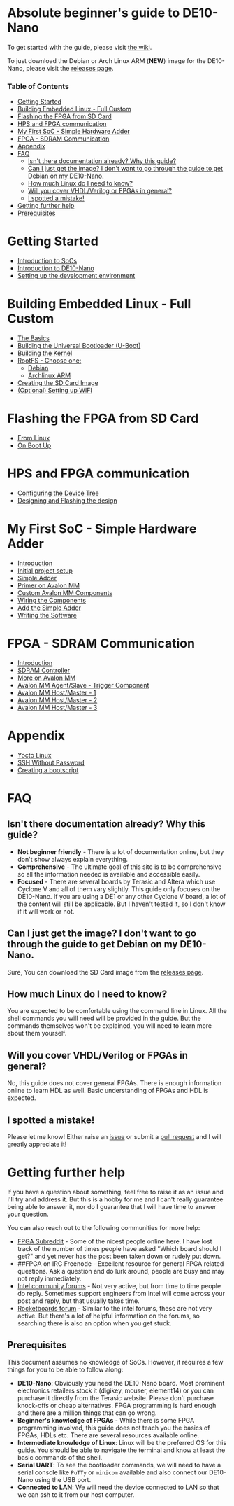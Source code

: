 # Absolute beginner's guide to DE10-Nano

To get started with the guide, please visit [the wiki](https://github.com/zangman/de10-nano/wiki).

To just download the Debian or Arch Linux ARM (**NEW**) image for the DE10-Nano, please visit the [releases page](https://github.com/zangman/de10-nano/releases).

### Table of Contents

- [Getting Started](#getting-started)
- [Building Embedded Linux - Full Custom](#building-embedded-linux---full-custom)
- [Flashing the FPGA from SD Card](#flashing-the-fpga-from-sd-card)
- [HPS and FPGA communication](#hps-and-fpga-communication)
- [My First SoC - Simple Hardware Adder](#my-first-soc---simple-hardware-adder)
- [FPGA - SDRAM Communication](#fpga---sdram-communication)
- [Appendix](#appendix)
- [FAQ](#faq)
  - [Isn't there documentation already? Why this guide?](#isnt-there-documentation-already-why-this-guide)
  - [Can I just get the image? I don't want to go through the guide to get Debian on my DE10-Nano.](#can-i-just-get-the-image-i-dont-want-to-go-through-the-guide-to-get-debian-on-my-de10-nano)
  - [How much Linux do I need to know?](#how-much-linux-do-i-need-to-know)
  - [Will you cover VHDL/Verilog or FPGAs in general?](#will-you-cover-vhdlverilog-or-fpgas-in-general)
  - [I spotted a mistake!](#i-spotted-a-mistake)
- [Getting further help](#getting-further-help)
- [Prerequisites](#prerequisites)

# Getting Started

- [Introduction to SoCs](docs/Introduction-to-SoCs.md)
- [Introduction to DE10-Nano](docs/Introduction-to-DE10-Nano.md)
- [Setting up the development environment](docs/Setting-up-the-Development-Environment.md)

# Building Embedded Linux - Full Custom

- [The Basics](docs/Building-Embedded-Linux.md)
- [Building the Universal Bootloader (U-Boot)](docs/Building-the-Universal-Bootloader-U-Boot.md)
- [Building the Kernel](docs/Building-the-Kernel.md)
- [RootFS - Choose one:](docs/Building-the-Kernal-RootFS-Choose-One.md)
  - [Debian](docs/Debian-Root-File-System.md)
  - [Archlinux ARM](docs/Archlinux-ARM-Root-File-System.md)
- [Creating the SD Card Image](docs/Building-the-SD-Card-image.md)
- [(Optional) Setting up WIFI](docs/%5BOptional%5D-Setting-up-Wifi.md)

# Flashing the FPGA from SD Card

- [From Linux](docs/Flash-FPGA-from-HPS-running-Linux.md)
- [On Boot Up](docs/Flash-FPGA-On-Boot-Up.md)

# HPS and FPGA communication

- [Configuring the Device Tree](docs/Configuring-the-Device-Tree.md)
- [Designing and Flashing the design](docs/Building-SoC-Design.md)

# My First SoC - Simple Hardware Adder

- [Introduction](docs/Simple-Hardware-Adder_-Introduction.md)
- [Initial project setup](docs/Simple-Hardware-Adder_-Initial-Project-Setup.md)
- [Simple Adder](docs/Simple-Hardware-Adder_-The-Adder.md)
- [Primer on Avalon MM](docs/Simple-Hardware-Adder_-Primer-on-Avalon-Memory-Map-Interface.md)
- [Custom Avalon MM Components](docs/Simple-Hardware-Adder_-Custom-Avalon-MM-Components.md)
- [Wiring the Components](docs/Simple-Hardware-Adder_-Wiring-the-components.md)
- [Add the Simple Adder](docs/Simple-Hardware-Adder_-Setting-up-the-Adder.md)
- [Writing the Software](docs/Simple-Hardware-Adder_-Writing-the-Software.md)

# FPGA - SDRAM Communication

- [Introduction](docs/FPGA-SDRAM-Communication_-Introduction.md)
- [SDRAM Controller](docs/FPGA-SDRAM-Communication_-SDRAM-Controller.md)
- [More on Avalon MM](docs/FPGA-SDRAM-Communication_-More-about-the-Avalon-Memory-Mapped-Interface.md)
- [Avalon MM Agent/Slave - Trigger Component](docs/FPGA-SDRAM-Communication_-Avalon-MM-Agent-Slave-Trigger-Component.md)
- [Avalon MM Host/Master - 1](docs/FPGA-SDRAM-Communication_-Avalon-MM-Host-Master-Component-Part-1.md)
- [Avalon MM Host/Master - 2](docs/FPGA-SDRAM-Communication_-Avalon-MM-Host-Master-Component-Part-2.md)
- [Avalon MM Host/Master - 3](docs/FPGA-SDRAM-Communication_-Avalon-MM-Host-Master-Component-Part-3.md)

# Appendix

- [Yocto Linux](docs/Yocto-Linux.md)
- [SSH Without Password](docs/SSH-Without-Password.md)
- [Creating a bootscript](docs/Creating-a-Bootscript.md)

# FAQ

## Isn't there documentation already? Why this guide?

- **Not beginner friendly** - There is a lot of documentation online, but they don't show always explain everything.
- **Comprehensive** - The ultimate goal of this site is to be comprehensive so all the information needed is available and accessible easily.
- **Focused** - There are several boards by Terasic and Altera which use Cyclone V and all of them vary slightly. This guide only focuses on the DE10-Nano. If you are using a DE1 or any other Cyclone V board, a lot of the content will still be applicable. But I haven't tested it, so I don't know if it will work or not.

## Can I just get the image? I don't want to go through the guide to get Debian on my DE10-Nano.

Sure, You can download the SD Card image from the [releases page](https://github.com/zangman/de10-nano/releases).

## How much Linux do I need to know?

You are expected to be comfortable using the command line in Linux. All the shell commands you will need will be provided in the guide. But the commands themselves won't be explained, you will need to learn more about them yourself.

## Will you cover VHDL/Verilog or FPGAs in general?

No, this guide does not cover general FPGAs. There is enough information online to learn HDL as well. Basic understanding of FPGAs and HDL is expected.

## I spotted a mistake!

Please let me know! Either raise an [issue](https://github.com/zangman/de10-nano/issues) or submit a [pull request](https://github.com/zangman/de10-nano/pulls) and I will greatly appreciate it!

# Getting further help

If you have a question about something, feel free to raise it as an issue and I'll try and address it. But this is a hobby for me and I can't really guarantee being able to answer it, nor do I guarantee that I will have time to answer your question.

You can also reach out to the following communities for more help:

- [FPGA Subreddit](reddit.com/r/FPGA) - Some of the nicest people online here. I have lost track of the number of times people have asked "Which board should I get?" and yet never has the post been taken down or rudely put down.
- ##FPGA on IRC Freenode - Excellent resource for general FPGA related questions. Ask a question and do lurk around, people are busy and may not reply immediately.
- [Intel community forums](community.intel.com) - Not very active, but from time to time people do reply. Sometimes support engineers from Intel will come across your post and reply, but that usually takes time.
- [Rocketboards forum](forum.rocketboards.org/) - Similar to the intel forums, these are not very active. But there's a lot of helpful information on the forums, so searching there is also an option when you get stuck.

## Prerequisites

This document assumes no knowledge of SoCs. However, it requires a few things for you to be able to follow along:

- **DE10-Nano**: Obviously you need the DE10-Nano board. Most prominent electronics retailers stock it (digikey, mouser, element14) or you can purchase it directly from the Terasic website. Please don't purchase knock-offs or cheap alternatives. FPGA programming is hard enough and there are a million things that can go wrong.
- **Beginner's knowledge of FPGAs** - While there is some FPGA programming involved, this guide does not teach you the basics of FPGAs, HDLs etc. There are several resources available online.
- **Intermediate knowledge of Linux**: Linux will be the preferred OS for this guide. You should be able to navigate the terminal and know at least the basic commands of the shell.
- **Serial UART**: To see the bootloader commands, we will need to have a serial console like `PuTTy` or `minicom` available and also connect our DE10-Nano using the USB port.
- **Connected to LAN**: We will need the device connected to LAN so that we can ssh to it from our host computer.
